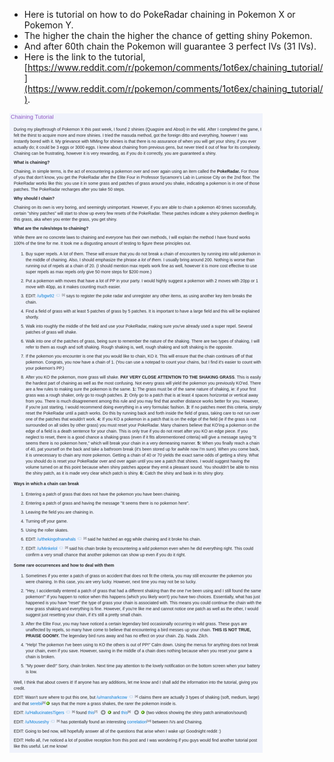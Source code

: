 * Here is tutorial on how to do PokeRadar chaining in Pokemon X or Pokemon Y.
* The higher the chain the higher the chance of getting shiny Pokemon.
* And after 60th chain the Pokemon will guarantee 3 perfect IVs (31 IVs).
* Here is the link to the tutorial, [https://www.reddit.com/r/pokemon/comments/1ot6ex/chaining_tutorial/](https://www.reddit.com/r/pokemon/comments/1ot6ex/chaining_tutorial/).

![./20161017-0354-cet-pokeradar-chaining-tutorial-in-pokemon-xy-1.png](./20161017-0354-cet-pokeradar-chaining-tutorial-in-pokemon-xy-1.png)